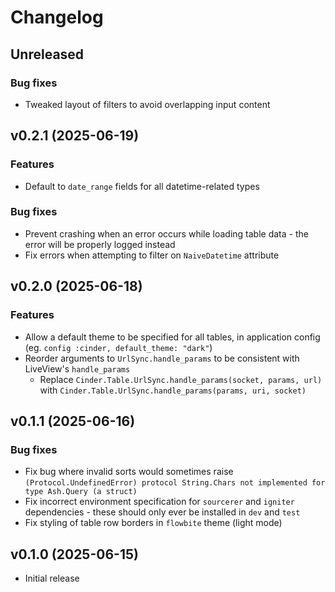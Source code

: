 # Changelog

## Unreleased

### Bug fixes

* Tweaked layout of filters to avoid overlapping input content

## v0.2.1 (2025-06-19)

### Features

* Default to `date_range` fields for all datetime-related types

### Bug fixes

* Prevent crashing when an error occurs while loading table data - the error will be properly logged instead
* Fix errors when attempting to filter on `NaiveDatetime` attribute

## v0.2.0 (2025-06-18)

### Features

* Allow a default theme to be specified for all tables, in application config (eg. `config :cinder, default_theme: "dark"`)
* Reorder arguments to `UrlSync.handle_params` to be consistent with LiveView's `handle_params`
  * Replace `Cinder.Table.UrlSync.handle_params(socket, params, url)` with `Cinder.Table.UrlSync.handle_params(params, uri, socket)`

## v0.1.1 (2025-06-16)

### Bug fixes

* Fix bug where invalid sorts would sometimes raise `(Protocol.UndefinedError) protocol String.Chars not implemented for type Ash.Query (a struct)`
* Fix incorrect environment specification for `sourcerer` and `igniter` dependencies - these should only ever be installed in `dev` and `test`
* Fix styling of table row borders in `flowbite` theme (light mode)

## v0.1.0 (2025-06-15)

* Initial release
